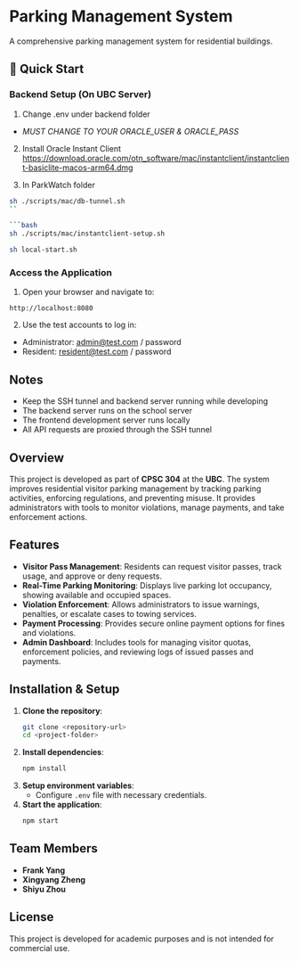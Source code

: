 # Parking Management System

A comprehensive parking management system for residential buildings.

## 🚀 Quick Start

### Backend Setup (On UBC Server)

1. Change .env under backend folder

- *MUST CHANGE TO YOUR ORACLE_USER & ORACLE_PASS*

2. Install Oracle Instant Client https://download.oracle.com/otn_software/mac/instantclient/instantclient-basiclite-macos-arm64.dmg

3. In ParkWatch folder

```bash
sh ./scripts/mac/db-tunnel.sh
``

```bash
sh ./scripts/mac/instantclient-setup.sh
```

```bash
sh local-start.sh
```


### Access the Application

1. Open your browser and navigate to:

```
http://localhost:8080
```

2. Use the test accounts to log in:

- Administrator: admin@test.com / password
- Resident: resident@test.com / password

## Notes

- Keep the SSH tunnel and backend server running while developing
- The backend server runs on the school server
- The frontend development server runs locally
- All API requests are proxied through the SSH tunnel

## Overview

This project is developed as part of **CPSC 304** at the **UBC**. The system improves residential visitor parking management by tracking parking activities, enforcing regulations, and preventing misuse. It provides administrators with tools to monitor violations, manage payments, and take enforcement actions.

## Features

- **Visitor Pass Management**: Residents can request visitor passes, track usage, and approve or deny requests.
- **Real-Time Parking Monitoring**: Displays live parking lot occupancy, showing available and occupied spaces.
- **Violation Enforcement**: Allows administrators to issue warnings, penalties, or escalate cases to towing services.
- **Payment Processing**: Provides secure online payment options for fines and violations.
- **Admin Dashboard**: Includes tools for managing visitor quotas, enforcement policies, and reviewing logs of issued passes and payments.

## Installation & Setup

1. **Clone the repository**:
   ```sh
   git clone <repository-url>
   cd <project-folder>
   ```
2. **Install dependencies**:
   ```sh
   npm install
   ```
3. **Setup environment variables**:
   - Configure `.env` file with necessary credentials.
4. **Start the application**:
   ```sh
   npm start
   ```

## Team Members

- **Frank Yang**
- **Xingyang Zheng**
- **Shiyu Zhou**

## License

This project is developed for academic purposes and is not intended for commercial use.
